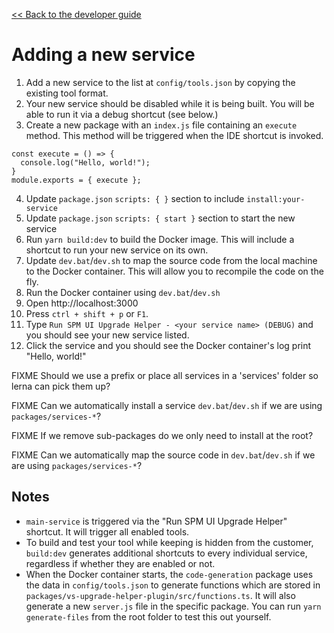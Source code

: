 [<< Back to the developer guide](../developer_guide.md)

# Adding a new service

1. Add a new service to the list at `config/tools.json` by copying the existing tool format.
2. Your new service should be disabled while it is being built. You will be able to run it via a debug shortcut (see below.)
3. Create a new package with an `index.js` file containing an `execute` method. This method will be triggered when the IDE shortcut is invoked.
```
const execute = () => {
  console.log("Hello, world!");
}
module.exports = { execute };
```
4. Update `package.json` `scripts: { }` section to include `install:your-service`
5. Update `package.json` `scripts: { start }` section to start the new service
6. Run `yarn build:dev` to build the Docker image. This will include a shortcut to run your new service on its own.
7. Update `dev.bat`/`dev.sh` to map the source code from the local machine to the Docker container. This will allow you to recompile the code on the fly.
8. Run the Docker container using `dev.bat`/`dev.sh`
9. Open http://localhost:3000
10. Press `ctrl + shift + p` or `F1`.
11. Type `Run SPM UI Upgrade Helper - <your service name> (DEBUG)` and you should see your new service listed.
12. Click the service and you should see the Docker container's log print "Hello, world!"

FIXME Should we use a prefix or place all services in a 'services' folder so lerna can pick them up?

FIXME Can we automatically install a service `dev.bat`/`dev.sh` if we are using `packages/services-*`?

FIXME If we remove sub-packages do we only need to install at the root?

FIXME Can we automatically map the source code in `dev.bat`/`dev.sh` if we are using `packages/services-*`?

## Notes

- `main-service` is triggered via the "Run SPM UI Upgrade Helper" shortcut. It will trigger all enabled tools.
- To build and test your tool while keeping is hidden from the customer, `build:dev` generates additional shortcuts to every individual service, regardless if whether they are enabled or not.
- When the Docker container starts, the `code-generation` package uses the data in `config/tools.json` to generate functions which are stored in `packages/vs-upgrade-helper-plugin/src/functions.ts`. It will also generate a new `server.js` file in the specific package. You can run `yarn generate-files` from the root folder to test this out yourself.
